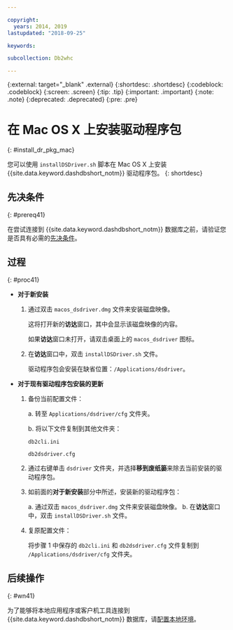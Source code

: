 ```yaml
---

copyright:
  years: 2014, 2019
lastupdated: "2018-09-25"

keywords:

subcollection: Db2whc

---
```


<!-- Attribute definitions --> 
{:external: target="_blank" .external}
{:shortdesc: .shortdesc}
{:codeblock: .codeblock}
{:screen: .screen}
{:tip: .tip}
{:important: .important}
{:note: .note}
{:deprecated: .deprecated}
{:pre: .pre}

# 在 Mac OS X 上安装驱动程序包
{: #install_dr_pkg_mac}

您可以使用 `installDSDriver.sh` 脚本在 Mac OS X 上安装 {{site.data.keyword.dashdbshort_notm}} 驱动程序包。
{: shortdesc}

## 先决条件
{: #prereq41}

在尝试连接到 {{site.data.keyword.dashdbshort_notm}} 数据库之前，请验证您是否具有必需的[先决条件](/docs/services/Db2whc/connecting?topic=Db2whc-connect_ov#prereqs)。

<!-- Download the Db2 driver package for your operating system from the web console and install it. -->

## 过程
{: #proc41}

- **对于新安装**

  1. 通过双击 `macos_dsdriver.dmg` 文件来安装磁盘映像。
   
     这将打开新的**访达**窗口，其中会显示该磁盘映像的内容。

     如果**访达**窗口未打开，请双击桌面上的 `macos_dsdriver` 图标。
  2. 在**访达**窗口中，双击 `installDSDriver.sh` 文件。

     驱动程序包会安装在缺省位置：`/Applications/dsdriver`。

- **对于现有驱动程序包安装的更新**

  1. 备份当前配置文件：

     a. 转至 `Applications/dsdriver/cfg` 文件夹。

     b. 将以下文件复制到其他文件夹： 
    
        `db2cli.ini`

        `db2dsdriver.cfg`
  2. 通过右键单击 `dsdriver` 文件夹，并选择**移到废纸篓**来除去当前安装的驱动程序包。
  3. 如前面的**对于新安装**部分中所述，安装新的驱动程序包：
     
     a. 通过双击 `macos_dsdriver.dmg` 文件来安装磁盘映像。
     b. 在**访达**窗口中，双击 `installDSDriver.sh` 文件。
  4. 复原配置文件：

     将步骤 1 中保存的 `db2cli.ini` 和 `db2dsdriver.cfg` 文件复制到 `/Applications/dsdriver/cfg` 文件夹。

## 后续操作
{: #wn41}

为了能够将本地应用程序或客户机工具连接到 {{site.data.keyword.dashdbshort_notm}} 数据库，请[配置本地环境](/docs/services/Db2whc?topic=Db2whc-cfg_loc_env#cfg_loc_env)。
